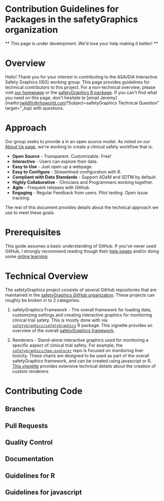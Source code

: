 # Contribution Guidelines for Packages in the safetyGraphics organization

** This page is under development. We'd love your help making it better! **

# Overview 

Hello! Thank you for your interest in contributing to the ASA/DIA Interactive Safety Graphics (ISG) working group. This page provides guidelines for technical contributors to this project. For a non-technical overview, please visit [our homepage](https://safetygraphics.github.io/) or the [safetyGraphics R package](https://safetygraphics.github.io/safetyGraphics/). If you can't find what you need on this page, don't hesitate to [email Jeremy](mailto:jwildfir@rhoworld.com?Subject=safetyGraphics Technical Question" target="_top) with questions. 

# Approach

Our group seeks to provide a  in an open source model. As noted on our [About Us page](https://safetygraphics.github.io/about), we're working to create a clinical safety workflow that is:

- **Open Source** - Transparent. Customizable. Free!
- **Interactive** - Users can explore their data.
- **Easy to Use** - Just open up a webpage.
- **Easy to Configure** - Streamlined configuration with R.  
- **Compliant with Data Standards** - Support ADaM and SDTM by default.
- **Highly Collaborative** - Clinicians and Programmers working together.
- **Agile** - Frequent releases with GitHub.
- **Engaging** - Regular Feedback from users. Pilot testing. Open issue tracking.

The rest of this document provides details about the technical approach we use to meet these goals. 

# Prerequisites

This guide assumes a basic understanding of GitHub. If you've never used GitHub, I strongly recommend reading though their [help pages](https://help.github.com/en/github) and/or doing some [online learning](https://www.coursera.org/learn/introduction-git-github).

# Technical Overview

The safetyGraphics project consists of several GitHub repositories that are maintained in the [safetyGraphics GitHub organization](https://github.com/SafetyGraphics/). These projects can roughly be broken in to 2 categories: 

1. safetyGraphics Framework - The overall framework for loading data, customizing settings and creating interactive graphics for monitoring clinical trial safety. This is mostly done with via [`safetyGraphics/safetyGraphics`](https://github.com/SafetyGraphics/safetyGraphics) R package. This vignette provides an overview of the overall [safetyGraphics framework](https://cran.r-project.org/web/packages/safetyGraphics/vignettes/shinyUserGuide.html). 

2. Renderers - Stand-alone interactive graphics used for monitoring a specific aspect of clinical trial safety. For example, the [`safetyGraphics/hep-explorer`](https://github.com/SafetyGraphics/safetyGraphics) repo is focused on monitoring liver toxicity. These charts are designed to be used as part of the overall safetyGraphics framework, and can be created using javascript or R. [This vignette](https://cran.r-project.org/web/packages/safetyGraphics/vignettes/customWorkflows.html) provides extensive technical details about the creation of custom renderers.

# Contributing Code 

## Branches

## Pull Requests

## Quality Control

## Documentation

## Guidelines for R

## Guidelines for javascript

